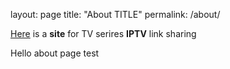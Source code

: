 layout: page
title: "About TITLE"
permalink: /about/

[Here](https://github.com/bznHug/bznhug.github.io) is a **site** for TV serires **IPTV** link sharing

Hello about page test
